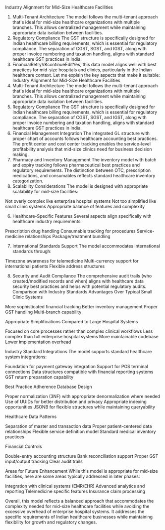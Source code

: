 Industry Alignment for Mid-Size Healthcare Facilities
1. Multi-Tenant Architecture
The model follows the multi-tenant approach that's ideal for mid-size healthcare organizations with multiple branches. This allows centralized management while maintaining appropriate data isolation between facilities.
2. Regulatory Compliance
The GST structure is specifically designed for Indian healthcare billing requirements, which is essential for regulatory compliance. The separation of CGST, SGST, and IGST, along with proper invoice numbering and taxation handling, aligns with standard healthcare GST practices in India.
3. FinancialRetryVKcontinueEditYes, this data model aligns well with best practices for mid-size hospitals and clinics, particularly in the Indian healthcare context. Let me explain the key aspects that make it suitable:
Industry Alignment for Mid-Size Healthcare Facilities
1. Multi-Tenant Architecture
The model follows the multi-tenant approach that's ideal for mid-size healthcare organizations with multiple branches. This allows centralized management while maintaining appropriate data isolation between facilities.
2. Regulatory Compliance
The GST structure is specifically designed for Indian healthcare billing requirements, which is essential for regulatory compliance. The separation of CGST, SGST, and IGST, along with proper invoice numbering and taxation handling, aligns with standard healthcare GST practices in India.
3. Financial Management Integration
The integrated GL structure with proper chart of accounts follows healthcare accounting best practices. The profit center and cost center tracking enables the service-level profitability analysis that mid-size clinics need for business decision making.
4. Pharmacy and Inventory Management
The inventory model with batch and expiry tracking follows pharmaceutical best practices and regulatory requirements. The distinction between OTC, prescription medications, and consumables reflects standard healthcare inventory categorization.
5. Scalability Considerations
The model is designed with appropriate scalability for mid-size facilities:

Not overly complex like enterprise hospital systems
Not too simplified like small clinic systems
Appropriate balance of features and complexity

6. Healthcare-Specific Features
Several aspects align specifically with healthcare industry requirements:

Prescription drug handling
Consumable tracking for procedures
Service-medicine relationships
Package/treatment bundling

7. International Standards Support
The model accommodates international standards through:

Timezone awareness for telemedicine
Multi-currency support for international patients
Flexible address structures

8. Security and Audit Compliance
The comprehensive audit trails (who created/modified records and when) aligns with healthcare data security best practices and helps with potential regulatory audits.
Comparison with Industry Standards
Advantages Over Typical Small Clinic Systems

More sophisticated financial tracking
Better inventory management
Proper GST handling
Multi-branch capability

Appropriate Simplifications Compared to Large Hospital Systems

Focused on core processes rather than complex clinical workflows
Less complex than full enterprise hospital systems
More maintainable codebase
Lower implementation overhead

Industry Standard Integrations
The model supports standard healthcare system integrations:

Foundation for payment gateway integration
Support for POS terminal connections
Data structures compatible with financial reporting systems
GST return preparation capability

Best Practice Adherence
Database Design

Proper normalization (3NF) with appropriate denormalization where needed
Use of UUIDs for better distribution and privacy
Appropriate indexing opportunities
JSONB for flexible structures while maintaining queryability

Healthcare Data Patterns

Separation of master and transaction data
Proper patient-centered data relationships
Flexible service definition model
Standard medical inventory practices

Financial Controls

Double-entry accounting structure
Bank reconciliation support
Proper GST input/output tracking
Clear audit trails

Areas for Future Enhancement
While this model is appropriate for mid-size facilities, here are some areas typically addressed in later phases:

Integration with clinical systems (EMR/EHR)
Advanced analytics and reporting
Telemedicine specific features
Insurance claim processing

Overall, this model reflects a balanced approach that accommodates the complexity needed for mid-size healthcare facilities while avoiding the excessive overhead of enterprise hospital systems. It addresses the specific requirements of Indian healthcare businesses while maintaining flexibility for growth and regulatory changes.